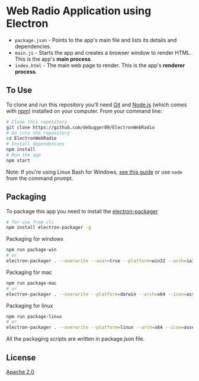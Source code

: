 # Web Radio Application using Electron

- `package.json` - Points to the app's main file and lists its details and dependencies.
- `main.js` - Starts the app and creates a browser window to render HTML. This is the app's **main process**.
- `index.html` - The main web page to render. This is the app's **renderer process**.

## To Use

To clone and run this repository you'll need [Git](https://git-scm.com) and [Node.js](https://nodejs.org/en/download/) (which comes with [npm](http://npmjs.com)) installed on your computer. From your command line:

```bash
# Clone this repository
git clone https://github.com/debugger89/ElectronWebRadio
# Go into the repository
cd ElectronWebRadio
# Install dependencies
npm install
# Run the app
npm start
```

Note: If you're using Linux Bash for Windows, [see this guide](https://www.howtogeek.com/261575/how-to-run-graphical-linux-desktop-applications-from-windows-10s-bash-shell/) or use `node` from the command prompt.

## Packaging

To package this app you need to install the [electron-packager](https://github.com/electron-userland/electron-packager)

```bash
# for use from cli
npm install electron-packager -g
```

Packaging for windows
```bash
npm run package-win
# or
electron-packager . --overwrite --asar=true --platform=win32 --arch=ia32 --icon=assets/icons/win/icon.ico --prune=true --out=release-builds --version-string.CompanyName=CC --version-string.FileDescription=C&C --version-string.ProductName=\"CCWebRadioClient\"
```


Packaging for mac
```bash
npm run package-mac
# or
electron-packager . --overwrite --platform=darwin --arch=x64 --icon=assets/icons/mac/icon.icns --prune=true --out=release-builds
```

Packaging for linux
```bash
npm run package-linux
# or
electron-packager . --overwrite --platform=linux --arch=x64 --icon=assets/icons/png/1024x1024.png --prune=true --out=release-builds
```

All the packaging scripts are written in package.json file.


## License

[Apache 2.0](LICENSE.md)
